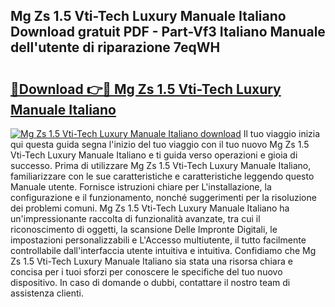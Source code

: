 ## Mg Zs 1.5 Vti-Tech Luxury Manuale Italiano Download gratuit PDF - Part-Vf3 Italiano Manuale dell'utente di riparazione 7eqWH

# <h2><a href="http://dffgnl.blite.top/?on=Mg+Zs+1.5+Vti-Tech+Luxury+Manuale+Italiano">🔗Download 👉🔴 Mg Zs 1.5 Vti-Tech Luxury Manuale Italiano</a></h2>

[![Mg Zs 1.5 Vti-Tech Luxury Manuale Italiano download](https://i.imgur.com/lujVjoI.png)](http://dffgnl.blite.top/?on=Mg+Zs+1.5+Vti-Tech+Luxury+Manuale+Italiano)
Il tuo viaggio inizia qui questa guida segna l'inizio del tuo viaggio con il tuo nuovo Mg Zs 1.5 Vti-Tech Luxury Manuale Italiano e ti guida verso operazioni e gioia di successo. Prima di utilizzare Mg Zs 1.5 Vti-Tech Luxury Manuale Italiano, familiarizzare con le sue caratteristiche e caratteristiche leggendo questo Manuale utente. Fornisce istruzioni chiare per L'installazione, la configurazione e il funzionamento, nonché suggerimenti per la risoluzione dei problemi comuni. Mg Zs 1.5 Vti-Tech Luxury Manuale Italiano ha un'impressionante raccolta di funzionalità avanzate, tra cui il riconoscimento di oggetti, la scansione Delle Impronte Digitali, le impostazioni personalizzabili e L'Accesso multiutente, il tutto facilmente controllabile dall'interfaccia utente intuitiva e intuitiva. Confidiamo che Mg Zs 1.5 Vti-Tech Luxury Manuale Italiano sia stata una risorsa chiara e concisa per i tuoi sforzi per conoscere le specifiche del tuo nuovo dispositivo. In caso di domande o dubbi, contattare il nostro team di assistenza clienti.
